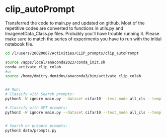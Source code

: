 # clip_autoPrompt

Transferred the code to main.py and updated on github. Most of the repetitive codes are converted to functions in utils.py and ImagenetData_Class.py files. Probably you’ll have trouble running it. Please make sure to match the series of experiments you have to run with the initial notebook file.



```bash
cd /l/users/20020067/Activities/CLIP_prompts/clip_autoPrompt

source /apps/local/anaconda2023/conda_init.sh
conda activate clip_colab
#or
source /home/dmitry.demidov/anaconda3/bin/activate clip_colab


## Run:
# Classify with Search prompts:
python3 -W ignore main.py --dataset cifar10 --test_mode all_cls --templates_type our --prompts_per_cls 1000 --prompt_words_num 1 --silent

# Classify with GPT prompts:
python3 -W ignore main.py --dataset cifar10 --test_mode all_cls --templates_type our --prompts_per_cls 1000 --prompt_words_num 1 --silent --gpt_prompts


# Search or preapre prompts:
python3 data/prompts.py
```



